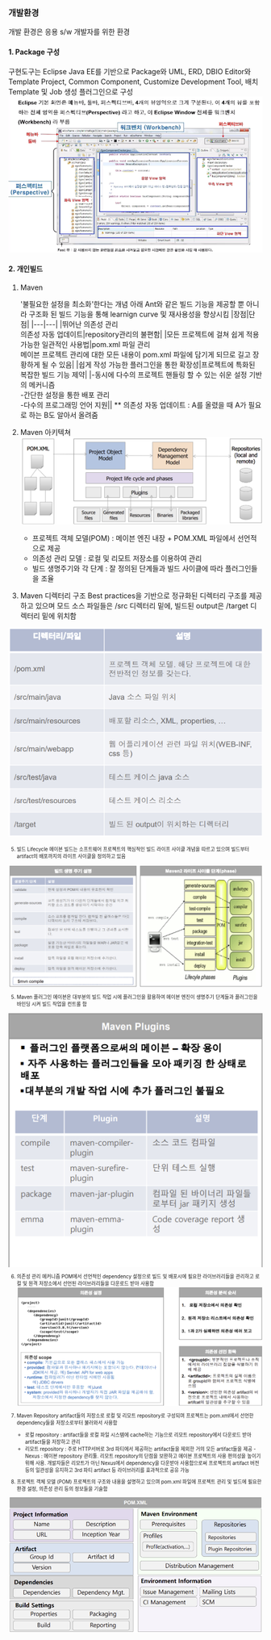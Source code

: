 ### 개발환경
개발 환경은 응용 s/w 개발자를 위한 환경

#### 1. Package 구성
구현도구는 Eclipse Java EE를 기반으로 Package와 UML, ERD, DBIO Editor와 Template Project, Common Component, Customize Development Tool, 배치 Template 및 Job 생성 플러그인으로 구성
![Alt text](./image/image2.png)

#### 2. 개인빌드
1. Maven
    
    '불필요한 설정을 최소화'한다는 개념 아래 Ant와 같은 빌드 기능을 제공할 뿐 아니라 구조화 된 빌드 기능을 통해 learnign curve 및 재사용성을 향상시킴
    |장점|단점|
    |---|---|
    |뛰어난 의존성 관리<br>의존성 자동 업데이트|repository관리의 불편함|
    |모든 프로젝트에 걸쳐 쉽게 적용 가능한 일관적인 사용법|pom.xml 파일 관리<br>메이븐 프로젝트 관리에 대한 모든 내용이 pom.xml 파일에 담기게 되므로 길고 장황하게 될 수 있음|
    |쉽게 작성 가능한 플러그인을 통한 확장성|프로젝트에 특화된 복잡한 빌드 기능 제약|
    |-동시에 다수의 프로젝트 핸들링 할 수 있는 쉬운 설정 기반의 메커니즘<br>-간단한 설정을 통한 배포 관리<br>-다수의 프로그래밍 언어 지원||
    ** 의존성 자동 업데이트 : A를 올렸을 때 A가 필요로 하는 B도 알아서 올려줌

2. Maven 아키텍쳐
![Alt text](./image/image3.png)
    - 프로젝트 객체 모델(POM) : 메이븐 엔진 내장 + POM.XML 파일에서 선언적으로 제공
    - 의존성 관리 모델 : 로컬 및 리모트 저장소를 이용하여 관리
    - 빌드 생명주기와 각 단계 : 잘 정의된 단계들과 빌드 사이클에 따라 플러그인들을 조율

3. Maven 디렉터리 구조
Best practices을 기반으로 정규화된 디렉터리 구조를 제공하고 있으며 모드 소스 파일들은 /src 디렉터리 밑에, 빌드된 output은 /target 디렉터리 밑에 위치함

<small>![Alt text](./image/image4.png)<small>

5. 빌드 Lifecycle
메이븐 빌드는 소프트웨어 프로젝트의 핵심적인 빌드 라이프 사이클 개념을 따르고 있으며 빌드부터 artifact의 배포까지의 라이프 사이클을 정의하고 있음

![Alt text](./image/image5.png)

5. Maven 플러그인
메이븐은 대부분의 빌드 작업 시에 플러그인을 활용하여 메이븐 엔진이 생명주기 단계들과 플러그인을 바인딩 시켜 빌드 작업을 컨트롤 함

![Alt text](./image/image6.png)

6. 의존성 관리 메커니즘
POM에서 선언적인 dependency 설정으로 빌드 및 배포시에 필요한 라이브러리들을 관리하고 로컬 및 원격 저장소에서 선언된 라이브러리들을 다운로드 받아 사용함
![Alt text](./image/image7.png)

7. Maven Repository
artifact들의 저장소로 로컬 및 리모트 repository로 구성되며 프로젝트는 pom.xml에서 선언한 dependency들을 저장소로부터 불러와서 사용함

    - 로컬 repository : artifact들을 로컬 파일 시스템에 cache하는 기능으로 리모트 repository에서 다운로드 받아 artifact들을 저장하고 관리
    - 리모트 repository : 주로 HTTP서버로 3rd 파티에서 제공하는 artifact들을 제외한 거의 모든 artifact들을 제공
    -Nexus : 메이븐 repository 관리툴. 리모트 repository의 단점을 보완하고 메이븐 프로젝트의 사용 편의성을 높이기 위해 사용. 개발자들은 리모트가 아닌 Nexus에서 dependency을 다운받아 사용함으로써 프로젝트의 artifact 버전 등의 일관성을 유지하고 3rd 파티 artifact 등 라이브러리를 효과적으로 공유 가능

8. 프로젝트 객체 모델 (POM)
프로젝트의 구조와 내용을 설명하고 있으며 pom.xml 파일에 프로젝트 관리 및 빌드에 필요한 환경 설정, 의존성 관리 등의 정보들을 기술함

![Alt text](./image/image8.png)
